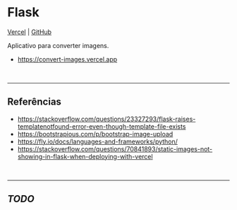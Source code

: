 # Flask

[Vercel](https://vercel.com/michelmetran/convert-images) | [GitHub](https://github.com/michelmetran/convert_images)

Aplicativo para converter imagens.

- https://convert-images.vercel.app

<br>

---

## Referências

- https://stackoverflow.com/questions/23327293/flask-raises-templatenotfound-error-even-though-template-file-exists
- https://bootstrapious.com/p/bootstrap-image-upload
- https://fly.io/docs/languages-and-frameworks/python/
- https://stackoverflow.com/questions/70841893/static-images-not-showing-in-flask-when-deploying-with-vercel

<br>

---

## _TODO_
